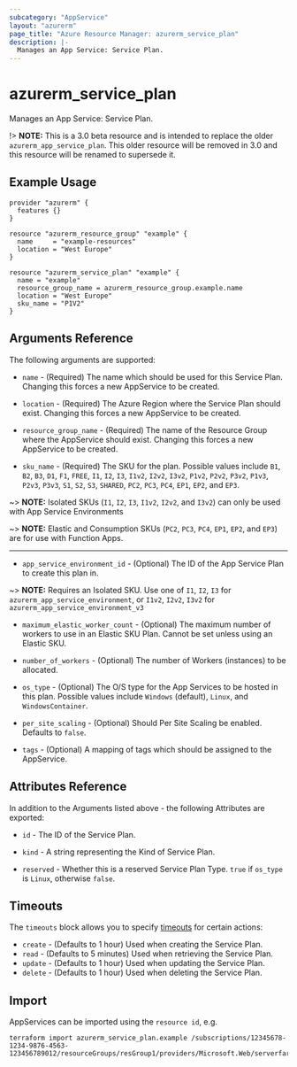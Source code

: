 ```yaml
---
subcategory: "AppService"
layout: "azurerm"
page_title: "Azure Resource Manager: azurerm_service_plan"
description: |-
  Manages an App Service: Service Plan.
---
```


# azurerm_service_plan

Manages an App Service: Service Plan.

!> **NOTE:** This is a 3.0 beta resource and is intended to replace the older `azurerm_app_service_plan`. This older resource will be removed in 3.0 and this resource will be renamed to supersede it.

## Example Usage

```hcl
provider "azurerm" {
  features {}
}

resource "azurerm_resource_group" "example" {
  name     = "example-resources"
  location = "West Europe"
}

resource "azurerm_service_plan" "example" {
  name = "example"
  resource_group_name = azurerm_resource_group.example.name
  location = "West Europe"
  sku_name = "P1V2"
}
```

## Arguments Reference

The following arguments are supported:

* `name` - (Required) The name which should be used for this Service Plan. Changing this forces a new AppService to be created.

* `location` - (Required) The Azure Region where the Service Plan should exist. Changing this forces a new AppService to be created.

* `resource_group_name` - (Required) The name of the Resource Group where the AppService should exist. Changing this forces a new AppService to be created.

* `sku_name` - (Required) The SKU for the plan. Possible values include `B1`, `B2`, `B3`, `D1`, `F1`, `FREE`, `I1`, `I2`, `I3`, `I1v2`, `I2v2`, `I3v2`, `P1v2`, `P2v2`, `P3v2`, `P1v3`, `P2v3`, `P3v3`, `S1`, `S2`, `S3`, `SHARED`, `PC2`, `PC3`, `PC4`, `EP1`, `EP2`, and `EP3`. 

~> **NOTE:** Isolated SKUs (`I1`, `I2`, `I3`, `I1v2`, `I2v2`, and `I3v2`) can only be used with App Service Environments

~> **NOTE:** Elastic and Consumption SKUs (`PC2`, `PC3`, `PC4`, `EP1`, `EP2`, and `EP3`) are for use with Function Apps.

---

* `app_service_environment_id` - (Optional) The ID of the App Service Plan to create this plan in.

~> **NOTE:** Requires an Isolated SKU. Use one of `I1`, `I2`, `I3` for `azurerm_app_service_environment`, or `I1v2`, `I2v2`, `I3v2` for `azurerm_app_service_environment_v3`

* `maximum_elastic_worker_count` - (Optional) The maximum number of workers to use in an Elastic SKU Plan. Cannot be set unless using an Elastic SKU.

* `number_of_workers` - (Optional) The number of Workers (instances) to be allocated. 

* `os_type` - (Optional) The O/S type for the App Services to be hosted in this plan. Possible values include `Windows` (default), `Linux`, and `WindowsContainer`.

* `per_site_scaling` - (Optional) Should Per Site Scaling be enabled. Defaults to `false`.

* `tags` - (Optional) A mapping of tags which should be assigned to the AppService.

## Attributes Reference

In addition to the Arguments listed above - the following Attributes are exported: 

* `id` - The ID of the Service Plan.

* `kind` - A string representing the Kind of Service Plan.

* `reserved` - Whether this is a reserved Service Plan Type. `true` if `os_type` is `Linux`, otherwise `false`. 

## Timeouts

The `timeouts` block allows you to specify [timeouts](https://www.terraform.io/docs/configuration/resources.html#timeouts) for certain actions:

* `create` - (Defaults to 1 hour) Used when creating the Service Plan.
* `read` - (Defaults to 5 minutes) Used when retrieving the Service Plan.
* `update` - (Defaults to 1 hour) Used when updating the Service Plan.
* `delete` - (Defaults to 1 hour) Used when deleting the Service Plan.

## Import

AppServices can be imported using the `resource id`, e.g.

```shell
terraform import azurerm_service_plan.example /subscriptions/12345678-1234-9876-4563-123456789012/resourceGroups/resGroup1/providers/Microsoft.Web/serverfarms/farm1
```